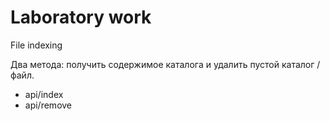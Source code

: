 # Laboratory work

File indexing

Два метода: получить содержимое каталога и удалить пустой каталог / файл.

- api/index
- api/remove
